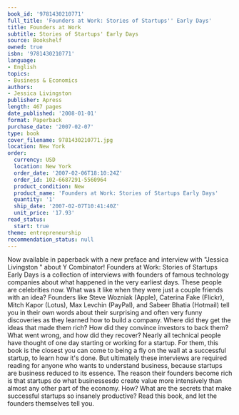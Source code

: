 ```yaml
---
book_id: '9781430210771'
full_title: 'Founders at Work: Stories of Startups'' Early Days'
title: Founders at Work
subtitle: Stories of Startups' Early Days
source: Bookshelf
owned: true
isbn: '9781430210771'
language:
- English
topics:
- Business & Economics
authors:
- Jessica Livingston
publisher: Apress
length: 467 pages
date_published: '2008-01-01'
format: Paperback
purchase_date: '2007-02-07'
type: book
cover_filename: 9781430210771.jpg
location: New York
order:
  currency: USD
  location: New York
  order_date: '2007-02-06T18:10:24Z'
  order_id: 102-6687291-5560964
  product_condition: New
  product_name: 'Founders at Work: Stories of Startups Early Days'
  quantity: '1'
  ship_date: '2007-02-07T10:41:40Z'
  unit_price: '17.93'
read_status:
  start: true
theme: entrepreneurship
recommendation_status: null
---
```

Now available in paperback with a new preface and interview with "Jessica Livingston " about Y Combinator!
Founders at Work: Stories of Startups Early Days is a collection of interviews with founders of famous technology companies about what happened in the very earliest days. These people are celebrities now. What was it like when they were just a couple friends with an idea? Founders like Steve Wozniak (Apple), Caterina Fake (Flickr), Mitch Kapor (Lotus), Max Levchin (PayPal), and Sabeer Bhatia (Hotmail) tell you in their own words about their surprising and often very funny discoveries as they learned how to build a company.
Where did they get the ideas that made them rich? How did they convince investors to back them? What went wrong, and how did they recover?
Nearly all technical people have thought of one day starting or working for a startup. For them, this book is the closest you can come to being a fly on the wall at a successful startup, to learn how it's done.
But ultimately these interviews are required reading for anyone who wants to understand business, because startups are business reduced to its essence. The reason their founders become rich is that startups do what businessesdo create value more intensively than almost any other part of the economy. How? What are the secrets that make successful startups so insanely productive? Read this book, and let the founders themselves tell you.

